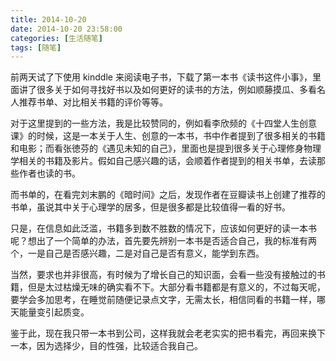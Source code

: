 ```yaml
---
title: 2014-10-20
date: 2014-10-20 23:58:00
categories: [生活随笔]
tags: [随笔]
---
```


前两天试了下使用 kinddle 来阅读电子书，下载了第一本书《读书这件小事》，里面讲了很多关于如何寻找好书以及如何更好的读书的方法，例如顺藤摸瓜、多看名人推荐书单、对比相关书籍的评价等等。

对于这里提到的一些方法，我是比较赞同的，例如看李欣频的《十四堂人生创意课》的时候，这是一本关于人生、创意的一本书，书中作者提到了很多相关的书籍和电影；而看张徳芬的《遇见未知的自己》，里面也是提到很多关于心理修身物理学相关的书籍及影片。假如自己感兴趣的话，会顺着作者提到的相关书单，去读那些作者也读的书。

而书单的，在看完刘末鹏的《暗时间》之后，发现作者在豆瓣读书上创建了推荐的书单，虽说其中关于心理学的居多，但是很多都是比较值得一看的好书。

只是，在信息如此泛滥，书籍多到数不胜数的情况下，应该如何更好的读一本书呢？想出了一个简单的办法，首先要先辨别一本书是否适合自己，我的标准有两个，一是自己是否感兴趣，二是对自己是否有意义，能学到东西。

当然，要求也并非很高，有时候为了增长自己的知识面，会看一些没有接触过的书籍，但是太过枯燥无味的确实看不下。大部分看书籍都是有意义的，不过每天呢，要学会多加思考，在睡觉前随便记录点文字，无需太长，相信同看的书籍一样，哪天能量变引起质变。

鉴于此，现在我只带一本书到公司，这样我就会老老实实的把书看完，再回来换下一本，因为选择少，目的性强，比较适合我自己。
